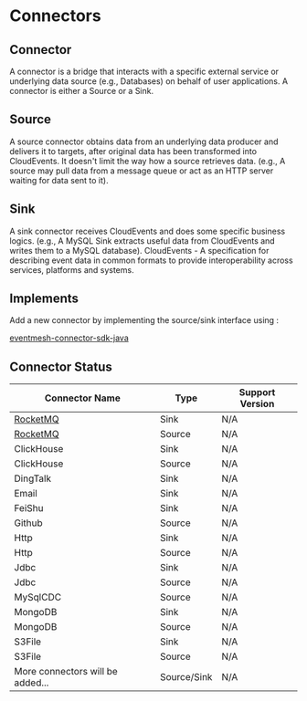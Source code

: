 # Connectors

## Connector 
A connector is a bridge that interacts with a specific external service or underlying data source (e.g., Databases) on behalf of user applications. A connector is either a Source or a Sink.

## Source
A source connector obtains data from an underlying data producer and delivers it to targets, after original data has been transformed into CloudEvents. It doesn't limit the way how a source retrieves data. (e.g., A source may pull data from a message queue or act as an HTTP server waiting for data sent to it).

## Sink 
A sink connector receives CloudEvents and does some specific business logics. (e.g., A MySQL Sink extracts useful data from CloudEvents and writes them to a MySQL database).
CloudEvents - A specification for describing event data in common formats to provide interoperability across services, platforms and systems.

## Implements
Add a new connector by implementing the source/sink interface using :

[eventmesh-connector-sdk-java](https://github.com/apache/eventmesh/tree/master/eventmesh-connector-sdks/eventmesh-connector-sdk-java)

## Connector Status

| Connector Name                        | Type   | Support Version |
|---------------------------------------|--------|-----------------|
| [RocketMQ](sink-connector-rocketmq)   | Sink   | N/A             |
| [RocketMQ](source-connector-rocketmq) | Source | N/A             |
| ClickHouse                            | Sink   | N/A             |
| ClickHouse                            | Source | N/A             |
| DingTalk                              | Sink   | N/A             |
| Email                                 | Sink   | N/A             |
| FeiShu                                | Sink   | N/A             |
| Github                                | Source | N/A             |
| Http                                  | Sink   | N/A             |
| Http                                  | Source | N/A             |
| Jdbc                                  | Sink   | N/A             |
| Jdbc                                  | Source | N/A             |
| MySqlCDC                              | Source | N/A             |
| MongoDB                               | Sink   | N/A             |
| MongoDB                               | Source | N/A             |
| S3File                                | Sink   | N/A             |
| S3File                                | Source | N/A             |
| More connectors will be added...      | Source/Sink   | N/A             |       
